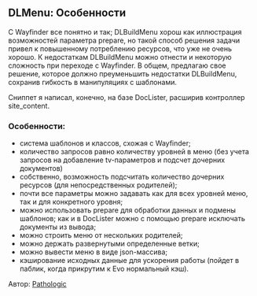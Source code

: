 
<meta http-equiv="Content-Type" content="text/html; charset=utf-8">
<h2>DLMenu: Особенности</h2>

<p>С Wayfinder все понятно и так; DLBuildMenu хорош как иллюстрация возможностей параметра prepare, но такой способ решения задачи привел к повышенному потреблению ресурсов, что уже не очень хорошо. К недостаткам DLBuildMenu можно отнести и некоторую сложность при переходе с Wayfinder. В общем, предлагаю свое решение, которое должно преуменьшить недостатки DLBuildMenu, сохранив гибкость в манипуляциях с шаблонами.
<p>Сниппет я написал, конечно, на базе DocLister, расширив контроллер site_content.</p>
<h3 class="sub-header">Особенности:</h3>
<ul>
	<li>система шаблонов и классов, схожая с Wayfinder;</li>
	<li>количество запросов равно количеству уровней в меню (без учета запросов на добавление tv-параметров и подсчет дочерних документов)</li>
	<li>собственно, возможность подсчитать количество дочерних ресурсов (для непосредственных родителей);</li>
	<li>почти все параметры можно задавать как для всех уровней меню, так и для конкретного уровня;</li>
	<li>можно использовать prepare для обработки данных и подмены шаблонов; как и в DocLister можно с помощью prepare исключать документы из вывода;</li>
	<li>можно строить меню от нескольких родителей;</li>
	<li>можно держать развернутыми определенные ветки;</li>
	<li>можно вывести меню в виде json-массива;</li>
	<li>кэширование исходных данные для ускорения работы (пойдет в паблик, когда прикрутим к Evo нормальный кэш).</li>
</ul>
<p>Автор: <i class="fa fa-github fa-lg text-primary"></i> <a href="https://github.com/pathologic" rel="nofollow" target="_blank">Pathologic</a></p>